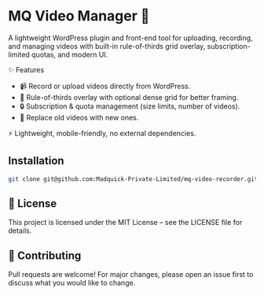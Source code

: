 # MQ Video Manager 🎥

A lightweight WordPress plugin and front-end tool for uploading, recording, and managing videos with built-in rule-of-thirds grid overlay, subscription-limited quotas, and modern UI.

✨ Features

- 📹 Record or upload videos directly from WordPress.
- 🎯 Rule-of-thirds overlay with optional dense grid for better framing.
- 🔒 Subscription & quota management (size limits, number of videos).
- 🔄 Replace old videos with new ones.

⚡ Lightweight, mobile-friendly, no external dependencies.


## Installation

```sh
git clone git@github.com:Madquick-Private-Limited/mq-video-recorder.git
```

## 📜 License

This project is licensed under the MIT License – see the LICENSE
 file for details.

## 🤝 Contributing

Pull requests are welcome! For major changes, please open an issue first to discuss what you would like to change.
